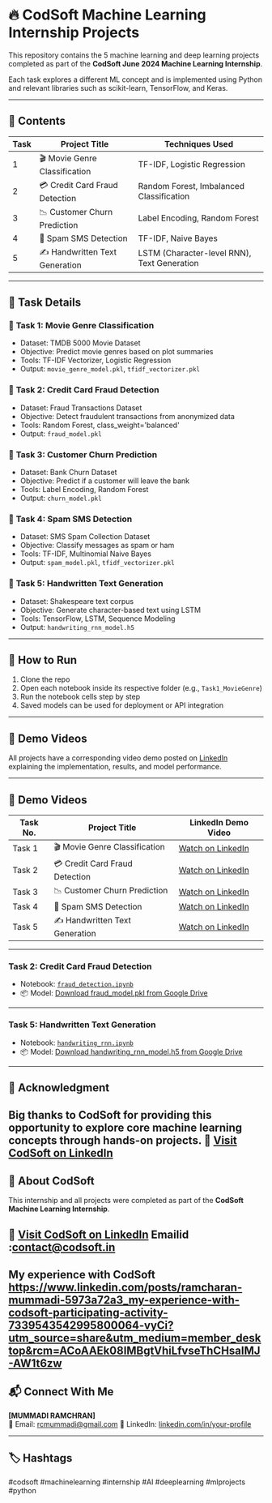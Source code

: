 # 🔥 CodSoft Machine Learning Internship Projects

This repository contains the 5 machine learning and deep learning projects completed as part of the **CodSoft June 2024 Machine Learning Internship**.

Each task explores a different ML concept and is implemented using Python and relevant libraries such as scikit-learn, TensorFlow, and Keras.

---

## 📌 Contents

| Task | Project Title                    | Techniques Used                            |
|------|----------------------------------|--------------------------------------------|
| 1    | 🎬 Movie Genre Classification    | TF-IDF, Logistic Regression                 |
| 2    | 💳 Credit Card Fraud Detection   | Random Forest, Imbalanced Classification   |
| 3    | 📉 Customer Churn Prediction     | Label Encoding, Random Forest              |
| 4    | 💬 Spam SMS Detection            | TF-IDF, Naive Bayes                        |
| 5    | ✍️ Handwritten Text Generation   | LSTM (Character-level RNN), Text Generation|

---

## 🧠 Task Details

### 🔹 **Task 1: Movie Genre Classification**
- Dataset: TMDB 5000 Movie Dataset
- Objective: Predict movie genres based on plot summaries
- Tools: TF-IDF Vectorizer, Logistic Regression
- Output: `movie_genre_model.pkl`, `tfidf_vectorizer.pkl`

### 🔹 **Task 2: Credit Card Fraud Detection**
- Dataset: Fraud Transactions Dataset
- Objective: Detect fraudulent transactions from anonymized data
- Tools: Random Forest, class_weight='balanced'
- Output: `fraud_model.pkl`

### 🔹 **Task 3: Customer Churn Prediction**
- Dataset: Bank Churn Dataset
- Objective: Predict if a customer will leave the bank
- Tools: Label Encoding, Random Forest
- Output: `churn_model.pkl`

### 🔹 **Task 4: Spam SMS Detection**
- Dataset: SMS Spam Collection Dataset
- Objective: Classify messages as spam or ham
- Tools: TF-IDF, Multinomial Naive Bayes
- Output: `spam_model.pkl`, `tfidf_vectorizer.pkl`

### 🔹 **Task 5: Handwritten Text Generation**
- Dataset: Shakespeare text corpus
- Objective: Generate character-based text using LSTM
- Tools: TensorFlow, LSTM, Sequence Modeling
- Output: `handwriting_rnn_model.h5`

---

## 🚀 How to Run

1. Clone the repo
2. Open each notebook inside its respective folder (e.g., `Task1_MovieGenre`)
3. Run the notebook cells step by step
4. Saved models can be used for deployment or API integration

---

## 🎥 Demo Videos

All projects have a corresponding video demo posted on [LinkedIn](https://www.linkedin.com) explaining the implementation, results, and model performance.

---

## 🎥 Demo Videos

| Task No. | Project Title                  | LinkedIn Demo Video |
|----------|--------------------------------|----------------------|
| Task 1   | 🎬 Movie Genre Classification  | [Watch on LinkedIn](https://www.linkedin.com/posts/ramcharan-mummadi-5973a72a3_codsoft-machinelearning-internship-activity-7339361898611560450-ZZ0V?utm_source=share&utm_medium=member_desktop&rcm=ACoAAEk08IMBgtVhiLfvseThCHsaIMJ-AW1t6zw) |
| Task 2   | 💳 Credit Card Fraud Detection | [Watch on LinkedIn](https://www.linkedin.com/posts/ramcharan-mummadi-5973a72a3_codsoft-machinelearning-frauddetection-activity-7339363379259523072-pgmh?utm_source=share&utm_medium=member_desktop&rcm=ACoAAEk08IMBgtVhiLfvseThCHsaIMJ-AW1t6zw) |
| Task 3   | 📉 Customer Churn Prediction   | [Watch on LinkedIn](https://www.linkedin.com/posts/ramcharan-mummadi-5973a72a3_codsoft-machinelearning-internship-activity-7339364273288093697-NoSc?utm_source=share&utm_medium=member_desktop&rcm=ACoAAEk08IMBgtVhiLfvseThCHsaIMJ-AW1t6zw) |
| Task 4   | 💬 Spam SMS Detection          | [Watch on LinkedIn](https://www.linkedin.com/posts/ramcharan-mummadi-5973a72a3_codsoft-machinelearning-spamfilter-activity-7339364520240271362-bKZ6?utm_source=share&utm_medium=member_desktop&rcm=ACoAAEk08IMBgtVhiLfvseThCHsaIMJ-AW1t6zw) |
| Task 5   | ✍️ Handwritten Text Generation | [Watch on LinkedIn](https://www.linkedin.com/posts/ramcharan-mummadi-5973a72a3_codsoft-deeplearning-rnn-activity-7339365018871701505-8uOS?utm_source=share&utm_medium=member_desktop&rcm=ACoAAEk08IMBgtVhiLfvseThCHsaIMJ-AW1t6zw) |


---
### Task 2: Credit Card Fraud Detection

- Notebook: [`fraud_detection.ipynb`](https://github.com/r-charan27/CodSoft_taskno/blob/29f6d2cfa168062eb562d0693c28dc801836ca2e/Task2_FraudDetection/CodSoft%20M.L%20Task-2%20.ipynb)
- 📦 Model: [Download fraud_model.pkl from Google Drive](https://drive.google.com/file/d/1jkCgGruZCOSYOCJI1NnoNPTRh0wy2Kk0/view?usp=drive_link)
---
### Task 5: Handwritten Text Generation

- Notebook: [`handwriting_rnn.ipynb`](https://github.com/r-charan27/CodSoft_taskno/blob/462699ae1fd024533e84ef5f35c4086f68b79177/Task5_HandwritingGen/CodSoft%20M.L%20Task-5.ipynb)
- 📦 Model: [Download handwriting_rnn_model.h5 from Google Drive](https://drive.google.com/file/d/1Kepw5IAAKyOIWIH2DgIJeqSpTbhKK55b/view?usp=drive_link)
---
## 🙏 Acknowledgment

Big thanks to **CodSoft** for providing this opportunity to explore core machine learning concepts through hands-on projects.
🔗 [Visit CodSoft on LinkedIn](https://www.linkedin.com/company/codsoft/?lipi=urn%3Ali%3Apage%3Ad_flagship3_detail_base%3BSEs9OP5LQaaL4k26xzw%2FBA%3D%3D)
---

## 🏢 About CodSoft

This internship and all projects were completed as part of the **CodSoft Machine Learning Internship**.

🔗 [Visit CodSoft on LinkedIn](https://www.linkedin.com/company/codsoft/?lipi=urn%3Ali%3Apage%3Ad_flagship3_detail_base%3BSEs9OP5LQaaL4k26xzw%2FBA%3D%3D)
Emailid :contact@codsoft.in
---
My experience with CodSoft
https://www.linkedin.com/posts/ramcharan-mummadi-5973a72a3_my-experience-with-codsoft-participating-activity-7339543542995800064-vyCi?utm_source=share&utm_medium=member_desktop&rcm=ACoAAEk08IMBgtVhiLfvseThCHsaIMJ-AW1t6zw
---
## 📬 Connect With Me

**[MUMMADI RAMCHRAN]**  
📧 Email: rcmummadi@gmail.com 
🔗 LinkedIn: [linkedin.com/in/your-profile](https://www.linkedin.com/in/ramcharan-mummadi-5973a72a3)

---

## 🏷️ Hashtags
#codsoft #machinelearning #internship #AI #deeplearning #mlprojects #python
